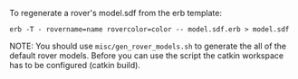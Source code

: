 To regenerate a rover's model.sdf from the erb template:
```
erb -T - rovername=name rovercolor=color -- model.sdf.erb > model.sdf
```

NOTE: You should use `misc/gen_rover_models.sh` to generate the all of the default
rover models. Before you can use the script the catkin workspace has to be configured (catkin build).
